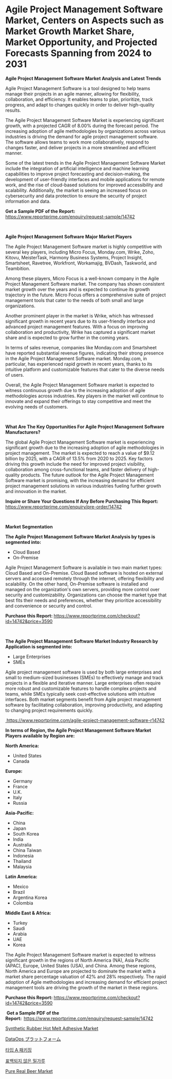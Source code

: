 <p><h1>Agile Project Management Software Market, Centers on Aspects such as Market Growth Market Share, Market Opportunity, and Projected Forecasts Spanning from 2024 to 2031</h1></p><p><strong>Agile Project Management Software Market Analysis and Latest Trends</strong></p>
<p><p>Agile Project Management Software is a tool designed to help teams manage their projects in an agile manner, allowing for flexibility, collaboration, and efficiency. It enables teams to plan, prioritize, track progress, and adapt to changes quickly in order to deliver high-quality results. </p><p>The Agile Project Management Software Market is experiencing significant growth, with a projected CAGR of 8.00% during the forecast period. The increasing adoption of agile methodologies by organizations across various industries is driving the demand for agile project management software. The software allows teams to work more collaboratively, respond to changes faster, and deliver projects in a more streamlined and efficient manner.</p><p>Some of the latest trends in the Agile Project Management Software Market include the integration of artificial intelligence and machine learning capabilities to improve project forecasting and decision-making, the development of user-friendly interfaces and mobile applications for remote work, and the rise of cloud-based solutions for improved accessibility and scalability. Additionally, the market is seeing an increased focus on cybersecurity and data protection to ensure the security of project information and data.</p></p>
<p><strong>Get a Sample PDF of the Report:&nbsp;</strong> <a href="https://www.reportprime.com/enquiry/request-sample/14742">https://www.reportprime.com/enquiry/request-sample/14742</a></p>
<p>&nbsp;</p>
<p><strong>Agile Project Management Software Major Market Players</strong></p>
<p><p>The Agile Project Management Software market is highly competitive with several key players, including Micro Focus, Monday.com, Wrike, Zoho, Kitovu, MeisterTask, Harmony Business Systems, Project Insight, Smartsheet, Ravetree, Workfront, Workamajig, BVDash, Taskworld, and Teambition. </p><p>Among these players, Micro Focus is a well-known company in the Agile Project Management Software market. The company has shown consistent market growth over the years and is expected to continue its growth trajectory in the future. Micro Focus offers a comprehensive suite of project management tools that cater to the needs of both small and large organizations.</p><p>Another prominent player in the market is Wrike, which has witnessed significant growth in recent years due to its user-friendly interface and advanced project management features. With a focus on improving collaboration and productivity, Wrike has captured a significant market share and is expected to grow further in the coming years.</p><p>In terms of sales revenue, companies like Monday.com and Smartsheet have reported substantial revenue figures, indicating their strong presence in the Agile Project Management Software market. Monday.com, in particular, has experienced rapid growth in recent years, thanks to its intuitive platform and customizable features that cater to the diverse needs of users.</p><p>Overall, the Agile Project Management Software market is expected to witness continuous growth due to the increasing adoption of agile methodologies across industries. Key players in the market will continue to innovate and expand their offerings to stay competitive and meet the evolving needs of customers.</p></p>
<p>&nbsp;</p>
<p><strong>What Are The Key Opportunities For Agile Project Management Software Manufacturers?</strong></p>
<p><p>The global Agile Project Management Software market is experiencing significant growth due to the increasing adoption of agile methodologies in project management. The market is expected to reach a value of $9.12 billion by 2025, with a CAGR of 13.5% from 2020 to 2025. Key factors driving this growth include the need for improved project visibility, collaboration among cross-functional teams, and faster delivery of high-quality products. The future outlook for the Agile Project Management Software market is promising, with the increasing demand for efficient project management solutions in various industries fueling further growth and innovation in the market.</p></p>
<p><strong>Inquire or Share Your Questions If Any Before Purchasing This Report:</strong> <a href="https://www.reportprime.com/enquiry/pre-order/14742">https://www.reportprime.com/enquiry/pre-order/14742</a></p>
<p>&nbsp;</p>
<p><strong>Market Segmentation</strong></p>
<p><strong>The Agile Project Management Software Market Analysis by types is segmented into:</strong></p>
<p><ul><li>Cloud Based</li><li>On-Premise</li></ul></p>
<p><p>Agile Project Management Software is available in two main market types: Cloud Based and On-Premise. Cloud Based software is hosted on external servers and accessed remotely through the internet, offering flexibility and scalability. On the other hand, On-Premise software is installed and managed on the organization's own servers, providing more control over security and customizability. Organizations can choose the market type that best fits their needs and preferences, whether they prioritize accessibility and convenience or security and control.</p></p>
<p><strong>Purchase this Report:&nbsp;</strong><a href="https://www.reportprime.com/checkout?id=14742&price=3590">https://www.reportprime.com/checkout?id=14742&price=3590</a></p>
<p>&nbsp;</p>
<p><strong>The Agile Project Management Software Market Industry Research by Application is segmented into:</strong></p>
<p><ul><li>Large Enterprises</li><li>SMEs</li></ul></p>
<p><p>Agile project management software is used by both large enterprises and small to medium-sized businesses (SMEs) to effectively manage and track projects in a flexible and iterative manner. Large enterprises often require more robust and customizable features to handle complex projects and teams, while SMEs typically seek cost-effective solutions with intuitive interfaces. Both market segments benefit from Agile project management software by facilitating collaboration, improving productivity, and adapting to changing project requirements quickly.</p></p>
<p><a href="https://www.reportprime.com/agile-project-management-software-r14742">&nbsp;https://www.reportprime.com/agile-project-management-software-r14742</a></p>
<p><strong>In terms of Region, the Agile Project Management Software Market Players available by Region are:</strong></p>
<p>
    <p> <strong> North America: </strong>
        <ul>
            <li>United States</li>
            <li>Canada</li>
        </ul>
        </p> 
    <p> <strong> Europe: </strong>
        <ul>
            <li>Germany</li>
            <li>France</li>
            <li>U.K.</li>
            <li>Italy</li>
            <li>Russia</li>
        </ul>
        </p> 
    <p> <strong> Asia-Pacific: </strong>
        <ul>
            <li>China</li>
            <li>Japan</li>
            <li>South Korea</li>
            <li>India</li>
            <li>Australia</li>
            <li>China Taiwan</li>
            <li>Indonesia</li>
            <li>Thailand</li>
            <li>Malaysia</li>
        </ul>
        </p> 
    <p> <strong> Latin America: </strong>
        <ul>
            <li>Mexico</li>
            <li>Brazil</li>
            <li>Argentina Korea</li>
            <li>Colombia</li>
        </ul>
        </p> 
    <p> <strong> Middle East & Africa: </strong>
        <ul>
            <li>Turkey</li>
            <li>Saudi</li>
            <li>Arabia</li>
            <li>UAE</li>
            <li>Korea</li>
        </ul>
    </p>
    </p>
<p><p>The Agile Project Management Software market is expected to witness significant growth in the regions of North America (NA), Asia Pacific (APAC), Europe, United States (USA), and China. Among these regions, North America and Europe are projected to dominate the market with a market share percentage valuation of 42% and 28% respectively. The rapid adoption of Agile methodologies and increasing demand for efficient project management tools are driving the growth of the market in these regions.</p></p>
<p><strong>Purchase this Report: </strong><a href="https://www.reportprime.com/checkout?id=14742&price=3590">https://www.reportprime.com/checkout?id=14742&price=3590</a></p>
<p>&nbsp;<strong>Get a Sample PDF of the Report:&nbsp;&nbsp;</strong><a href="https://www.reportprime.com/enquiry/request-sample/14742">https://www.reportprime.com/enquiry/request-sample/14742</a></p>
<p><strong></strong></p>
<p><p><a href="https://medium.com/@sallyselcenk46/synthetic-rubber-hot-melt-adhesive-market-share-size-trends-industry-analysis-report-by-f71967db14c5">Synthetic Rubber Hot Melt Adhesive Market</a></p><p><a href="https://medium.com/@jackrichards5445/%E3%82%B0%E3%83%AD%E3%83%BC%E3%83%90%E3%83%AB%E3%83%87%E3%83%BC%E3%82%BF%E3%82%AA%E3%83%97%E3%82%B9%E3%83%97%E3%83%A9%E3%83%83%E3%83%88%E3%83%95%E3%82%A9%E3%83%BC%E3%83%A0%E5%B8%82%E5%A0%B4%E3%81%AE%E3%83%88%E3%83%AC%E3%83%B3%E3%83%89-%E6%88%90%E9%95%B7%E6%A9%9F%E4%BC%9A%E3%81%A8%E8%AA%B2%E9%A1%8C%E3%81%AB%E9%96%A2%E3%81%99%E3%82%8B%E6%B4%9E%E5%AF%9F-2024%E5%B9%B4%E3%81%8B%E3%82%892031%E5%B9%B4%E3%81%BE%E3%81%A7-20437ba58c40">DataOps プラットフォーム</a></p><p><a href="https://medium.com/@midge5687567/%EC%A0%84%EC%84%B8%EA%B3%84-%EC%9C%A0%ED%98%95-a-%ED%8F%AC%EC%9E%A5-%EC%8B%9C%EC%9E%A5-%ED%8A%B8%EB%A0%8C%EB%93%9C%EC%99%80-%EC%84%B1%EC%9E%A5-%EA%B8%B0%ED%9A%8C%EB%A5%BC-%EC%A7%80%EC%97%AD%EB%B3%84-%EC%9C%A0%ED%98%95-%ED%91%9C%EC%A4%80-%EB%A7%9E%EC%B6%A4%ED%98%95-%EB%B0%8F-%EC%9D%91%EC%9A%A9-%EB%B6%84%EC%95%BC-%EC%9D%98%EB%A3%8C-%EA%B5%B0%EC%82%AC-%EC%82%B0%EC%97%85-%EA%B8%B0%ED%83%80-%EB%A1%9C-%ED%8F%89%EA%B0%80%ED%95%A9%EB%8B%88%EB%8B%A4-34d5547759d1">타입 A 패키징</a></p><p><a href="https://medium.com/@jerrodhilll/%EB%AF%B8%EB%B0%B1-%EB%B0%80%EA%B0%80%EB%A3%A8-%EC%8B%9C%EC%9E%A5-%EA%B7%9C%EB%AA%A8-%EC%A0%90%EC%9C%A0%EC%9C%A8-%EB%B0%8F-%ED%8A%B8%EB%A0%8C%EB%93%9C-%EB%B6%84%EC%84%9D-%EB%B3%B4%EA%B3%A0%EC%84%9C-%EC%A0%9C%ED%92%88%EB%B3%84-%EB%B0%80%EA%B0%80%EB%A3%A8-%EC%98%A5%EC%88%98%EC%88%98-%EA%B0%80%EB%A3%A8-%EC%8C%80-%EA%B0%80%EB%A3%A8-%EA%B8%B0%ED%83%80-%EB%B0%8F-%EC%84%B8%EA%B7%B8%EB%A8%BC%ED%8A%B8-%EC%98%88%EC%B8%A1-2024-2031-91d52fda9266">표백되지 않은 밀가루</a></p><p><a href="https://medium.com/@neilrogers69/pure-real-beer-market-overview-global-market-trends-and-future-prospects-from-2024-to-2031-1ca1324f3a74">Pure Real Beer Market</a></p></p>